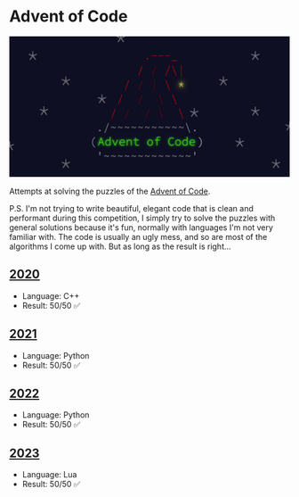 # Advent of Code

![Logo for Advent of Code](advent-of-code.png)

Attempts at solving the puzzles of the [Advent of Code](https://adventofcode.com).

P.S. I'm not trying to write beautiful, elegant code that is clean and performant during this competition, I simply try to solve the puzzles with general solutions because it's fun, normally with languages I'm not very familiar with. The code is usually an ugly mess, and so are most of the algorithms I come up with. But as long as the result is right...

## [2020](2020)

* Language: C++
* Result: 50/50 ✅

## [2021](2021)

* Language: Python
* Result: 50/50 ✅

## [2022](2022)

* Language: Python
* Result: 50/50 ✅

## [2023](2023)

* Language: Lua
* Result: 50/50 ✅
